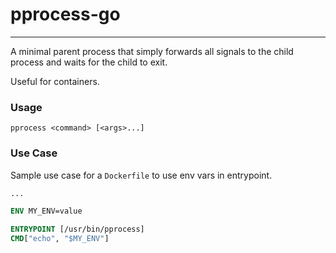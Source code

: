 # pprocess-go
-------------

A minimal parent process that simply forwards all signals to the child process and waits for the child to exit.

Useful for containers.

### Usage
```
pprocess <command> [<args>...]
```

### Use Case

Sample use case for a `Dockerfile` to use env vars in entrypoint.

```Dockerfile
...

ENV MY_ENV=value

ENTRYPOINT [/usr/bin/pprocess]
CMD["echo", "$MY_ENV"]

```
